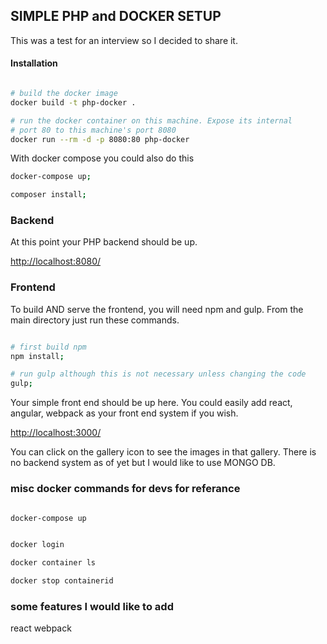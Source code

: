 ## SIMPLE PHP and DOCKER SETUP

This was a test for an interview so I decided to share it.

#### Installation


```bash

# build the docker image
docker build -t php-docker .

# run the docker container on this machine. Expose its internal
# port 80 to this machine's port 8080
docker run --rm -d -p 8080:80 php-docker
```


With docker compose you could also do this


```bash
docker-compose up;

composer install;

```



### Backend

At this point your PHP backend should be up.
 
[http://localhost:8080/](http://localhost:8080/) 


### Frontend

To build AND serve the frontend, you will need npm and gulp.  From the main directory just run these commands.

```bash

# first build npm
npm install;

# run gulp although this is not necessary unless changing the code
gulp;
```

Your simple front end should be up here.  You could easily add react, angular, webpack as your front end system if you wish.
 
[http://localhost:3000/](http://localhost:3000/) 


You can click on the gallery icon to see the images in that gallery.  There is no backend system as of yet but I would like to use MONGO DB.




### misc docker commands for devs for referance

```bash

docker-compose up


docker login

docker container ls 

docker stop containerid
```


### some features I would like to add

react
webpack
